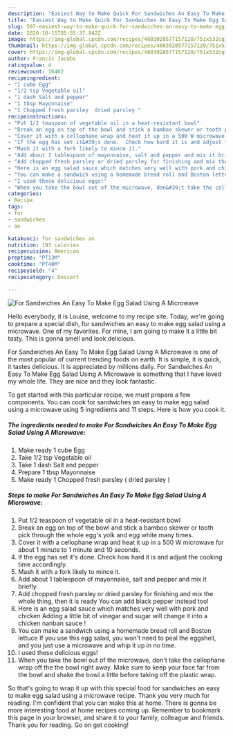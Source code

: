 ```yaml
---
description: "Easiest Way to Make Quick For Sandwiches An Easy To Make Egg Salad Using A Microwave"
title: "Easiest Way to Make Quick For Sandwiches An Easy To Make Egg Salad Using A Microwave"
slug: 597-easiest-way-to-make-quick-for-sandwiches-an-easy-to-make-egg-salad-using-a-microwave
date: 2020-10-15T05:55:37.842Z
image: https://img-global.cpcdn.com/recipes/4803028577157120/751x532cq70/for-sandwiches-an-easy-to-make-egg-salad-using-a-microwave-recipe-main-photo.jpg
thumbnail: https://img-global.cpcdn.com/recipes/4803028577157120/751x532cq70/for-sandwiches-an-easy-to-make-egg-salad-using-a-microwave-recipe-main-photo.jpg
cover: https://img-global.cpcdn.com/recipes/4803028577157120/751x532cq70/for-sandwiches-an-easy-to-make-egg-salad-using-a-microwave-recipe-main-photo.jpg
author: Francis Jacobs
ratingvalue: 4
reviewcount: 16462
recipeingredient:
- "1 cube Egg"
- "1/2 tsp Vegetable oil"
- "1 dash Salt and pepper"
- "1 tbsp Mayonnaise"
- "1 Chopped fresh parsley  dried parsley "
recipeinstructions:
- "Put 1/2 teaspoon of vegetable oil in a heat-resistant bowl"
- "Break an egg on top of the bowl and stick a bamboo skewer or tooth pick through the whole egg&#39;s yolk and egg white many times."
- "Cover it with a cellophane wrap and heat it up in a 500 W microwave for about 1 minute to 1 minute and 10 seconds."
- "If the egg has set it&#39;s done.  Check how hard it is and adjust the cooking time accordingly."
- "Mash it with a fork likely to mince it."
- "Add about 1 tablespoon of mayonnaise, salt and pepper and mix it briefly."
- "Add chopped fresh parsley or dried parsley for finishing and mix the whole thing, then it is ready You can add black pepper instead too!"
- "Here is an egg salad sauce which matches very well with pork and chicken Adding a little bit of vinegar and sugar will change it into a chicken nanban sauce !"
- "You can make a sandwich using a homemade bread roll and Boston lettuce If you use this egg salad, you won&#39;t need to peal the eggshell, and you just use a microwave and whip it up in no time."
- "I used these delicious eggs!"
- "When you take the bowl out of the microwave, don&#39;t take the cellophane wrap off the the bowl right away. Make sure to keep your face far from the bowl and shake the bowl a little before taking off the plastic wrap."
categories:
- Recipe
tags:
- for
- sandwiches
- an

katakunci: for sandwiches an 
nutrition: 193 calories
recipecuisine: American
preptime: "PT13M"
cooktime: "PT40M"
recipeyield: "4"
recipecategory: Dessert

---
```



![For Sandwiches An Easy To Make Egg Salad Using A Microwave](https://img-global.cpcdn.com/recipes/4803028577157120/751x532cq70/for-sandwiches-an-easy-to-make-egg-salad-using-a-microwave-recipe-main-photo.jpg)

Hello everybody, it is Louise, welcome to my recipe site. Today, we're going to prepare a special dish, for sandwiches an easy to make egg salad using a microwave. One of my favorites. For mine, I am going to make it a little bit tasty. This is gonna smell and look delicious.



For Sandwiches An Easy To Make Egg Salad Using A Microwave is one of the most popular of current trending foods on earth. It is simple, it is quick, it tastes delicious. It is appreciated by millions daily. For Sandwiches An Easy To Make Egg Salad Using A Microwave is something that I have loved my whole life. They are nice and they look fantastic.


To get started with this particular recipe, we must prepare a few components. You can cook for sandwiches an easy to make egg salad using a microwave using 5 ingredients and 11 steps. Here is how you cook it.

<!--inarticleads1-->

##### The ingredients needed to make For Sandwiches An Easy To Make Egg Salad Using A Microwave:

1. Make ready 1 cube Egg
1. Take 1/2 tsp Vegetable oil
1. Take 1 dash Salt and pepper
1. Prepare 1 tbsp Mayonnaise
1. Make ready 1 Chopped fresh parsley ( dried parsley )




<!--inarticleads2-->

##### Steps to make For Sandwiches An Easy To Make Egg Salad Using A Microwave:

1. Put 1/2 teaspoon of vegetable oil in a heat-resistant bowl
1. Break an egg on top of the bowl and stick a bamboo skewer or tooth pick through the whole egg&#39;s yolk and egg white many times.
1. Cover it with a cellophane wrap and heat it up in a 500 W microwave for about 1 minute to 1 minute and 10 seconds.
1. If the egg has set it&#39;s done.  Check how hard it is and adjust the cooking time accordingly.
1. Mash it with a fork likely to mince it.
1. Add about 1 tablespoon of mayonnaise, salt and pepper and mix it briefly.
1. Add chopped fresh parsley or dried parsley for finishing and mix the whole thing, then it is ready You can add black pepper instead too!
1. Here is an egg salad sauce which matches very well with pork and chicken Adding a little bit of vinegar and sugar will change it into a chicken nanban sauce !
1. You can make a sandwich using a homemade bread roll and Boston lettuce If you use this egg salad, you won&#39;t need to peal the eggshell, and you just use a microwave and whip it up in no time.
1. I used these delicious eggs!
1. When you take the bowl out of the microwave, don&#39;t take the cellophane wrap off the the bowl right away. Make sure to keep your face far from the bowl and shake the bowl a little before taking off the plastic wrap.




So that's going to wrap it up with this special food for sandwiches an easy to make egg salad using a microwave recipe. Thank you very much for reading. I'm confident that you can make this at home. There is gonna be more interesting food at home recipes coming up. Remember to bookmark this page in your browser, and share it to your family, colleague and friends. Thank you for reading. Go on get cooking!
